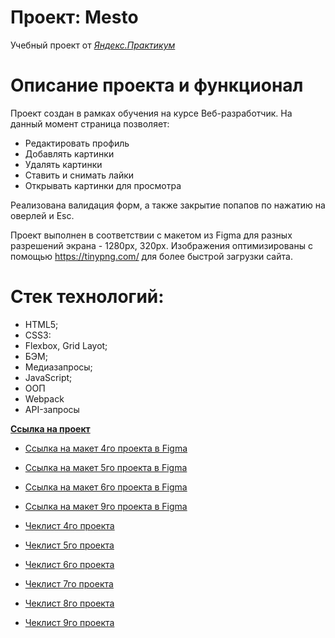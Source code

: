 # Проект: Mesto
Учебный проект от [*Яндекс.Практикум*](https://practicum.yandex.ru/)

# Описание проекта и функционал
Проект создан в рамках обучения на курсе Веб-разработчик. 
На данный момент страница позволяет:
* Редактировать профиль
* Добавлять картинки
* Удалять картинки
* Ставить и снимать лайки
* Открывать картинки для просмотра

Реализована валидация форм, а также закрытие попапов по нажатию на оверлей и Esc.

Проект выполнен в соответствии с макетом из Figma для разных разрешений экрана - 1280px, 320px. Изображения оптимизированы с помощью https://tinypng.com/ для более быстрой загрузки сайта.

# Стек технологий:
* HTML5;
* CSS3:
* Flexbox, Grid Layot;
* БЭМ;
* Медиазапросы;
* JavaScript;
* ООП
* Webpack
* API-запросы

**[Ссылка на проект](https://smolskaia.github.io/mesto/)**


* [Ссылка на макет 4го проекта в Figma](https://www.figma.com/file/2cn9N9jSkmxD84oJik7xL7/JavaScript.-Sprint-4?node-id=0%3A1)
* [Ссылка на макет 5го проекта в Figma](https://www.figma.com/file/bjyvbKKJN2naO0ucURl2Z0/JavaScript.-Sprint-5?node-id=0%3A1&t=PrPnUojclPdvzqA4-0)
* [Ссылка на макет 6го проекта в Figma](https://www.figma.com/file/kRVLKwYG3d1HGLvh7JFWRT/JavaScript.-Sprint-6?node-id=1124%3A2&t=mDiiZ94UzFZdEAGE-0)
* [Ссылка на макет 9го проекта в Figma](https://www.figma.com/file/PSdQFRHoxXJFs2FH8IXViF/JavaScript-9-sprint?node-id=0%3A1)


* [Чеклист 4го проекта](https://code.s3.yandex.net/web-developer/checklists-pdf/new-program/checklist-4.pdf)
* [Чеклист 5го проекта](https://code.s3.yandex.net/web-developer/checklists-pdf/new-program/checklist-5.pdf)
* [Чеклист 6го проекта](https://code.s3.yandex.net/web-developer/checklists-pdf/new-program/checklist-6.pdf)
* [Чеклист 7го проекта](https://code.s3.yandex.net/web-developer/checklists-pdf/new-program/checklist-7.pdf)
* [Чеклист 8го проекта](https://code.s3.yandex.net/web-developer/checklists-pdf/new-program/checklist-8.pdf)
* [Чеклист 9го проекта](https://code.s3.yandex.net/web-developer/checklists-pdf/new-program/checklist-9.pdf)